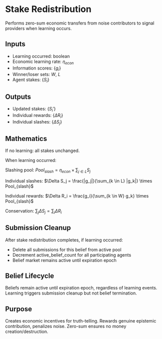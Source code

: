 # Stake Redistribution

Performs zero-sum economic transfers from noise contributors to signal providers when learning occurs.

## Inputs
- Learning occurred: boolean
- Economic learning rate: $\eta_{econ}$
- Information scores: $\{g_i\}$
- Winner/loser sets: $W$, $L$
- Agent stakes: $\{S_i\}$

## Outputs  
- Updated stakes: $\{S_i'\}$
- Individual rewards: $\{\Delta R_i\}$ 
- Individual slashes: $\{\Delta S_j\}$

## Mathematics
If no learning: all stakes unchanged.

When learning occurred:

Slashing pool: $Pool_{slash} = \eta_{econ} \times \sum_{j \in L} S_j$

Individual slashes: $\Delta S_j = \frac{|g_j|}{\sum_{k \in L} |g_k|} \times Pool_{slash}$

Individual rewards: $\Delta R_i = \frac{g_i}{\sum_{k \in W} g_k} \times Pool_{slash}$

Conservation: $\sum_j \Delta S_j = \sum_i \Delta R_i$

## Submission Cleanup
After stake redistribution completes, if learning occurred:
- Delete all submissions for this belief from active pool
- Decrement active_belief_count for all participating agents
- Belief market remains active until expiration epoch

## Belief Lifecycle
Beliefs remain active until expiration epoch, regardless of learning events. Learning triggers submission cleanup but not belief termination.

## Purpose
Creates economic incentives for truth-telling. Rewards genuine epistemic contribution, penalizes noise. Zero-sum ensures no money creation/destruction.